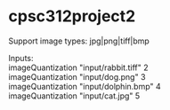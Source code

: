 # cpsc312project2
Support image types: jpg|png|tiff|bmp  

Inputs:  
imageQuantization "input/rabbit.tiff" 2  
imageQuantization "input/dog.png" 3  
imageQuantization "input/dolphin.bmp" 4  
imageQuantization "input/cat.jpg" 5  
